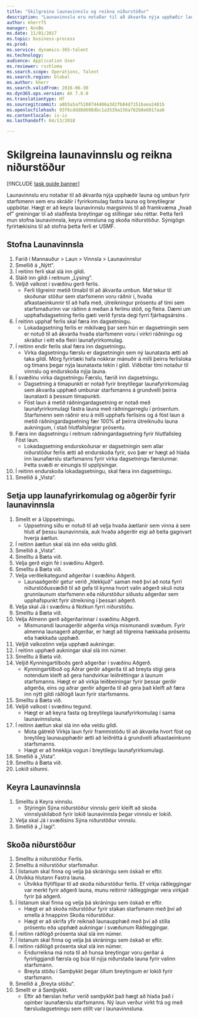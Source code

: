 ```yaml
--- 
title: "Skilgreina launavinnslu og reikna niðurstöður"
description: "Launavinnslu eru notaðar til að ákvarða nýja upphæðir launa og umbun fyrir starfsmenn sem eru skráðir í fyrirkomulag fastra launa og breytilegrar uppbótar."
author: kherr75
manager: AnnBe
ms.date: 11/01/2017
ms.topic: business-process
ms.prod: 
ms.service: dynamics-365-talent
ms.technology: 
audience: Application User
ms.reviewer: rschloma
ms.search.scope: Operations, Talent
ms.search.region: Global
ms.author: kherr
ms.search.validFrom: 2016-06-30
ms.dyn365.ops.version: AX 7.0.0
ms.translationtype: HT
ms.sourcegitcommit: a8b5a5af5108744406a3d2fb84d7151baea2481b
ms.openlocfilehash: 93f6cddd8d698dbc1a3539a156a762b8e6017aa6
ms.contentlocale: is-is
ms.lasthandoff: 04/13/2018

---
```

# <a name="define-compensation-process-and-calculate-results"></a>Skilgreina launavinnslu og reikna niðurstöður

[!INCLUDE [task guide banner](../../includes/task-guide-banner.md)]

Launavinnslu eru notaðar til að ákvarða nýja upphæðir launa og umbun fyrir starfsmenn sem eru skráðir í fyrirkomulag fastra launa og breytilegrar uppbótar. Hægt er að keyra launavinnslu margsinnis til að framkvæma „hvað ef" greiningar til að staðfesta breytingar og stillingar séu réttar. Þetta ferli mun stofna launavinnsla, keyra vinnsluna og skoða niðurstöður. Sýnigögn fyrirtækisins til að stofna þetta ferli er USMF.


## <a name="create-a-compensation-process"></a>Stofna Launavinnsla
1. Farið í Mannauður > Laun > Vinnsla > Launavinnslur
2. Smellið á „Nýtt“.
3. Í reitinn ferli skal slá inn gildi.
4. Sláið inn gildi í reitnum „Lýsing“.
5. Veljið valkost í svæðinu gerð ferlis.
    * Ferli tilgreinir metið tímabil til að ákvarða umbun. Mat tekur til skoðunar stöður sem starfsmenn voru ráðnir í, hvaða afkastaeinkunnir til að hafa með, útreikningur prósentu af tími sem starfsmaðurinn var ráðinn á meðan á ferlinu stóð, og fleira. Dæmi um upphafsdagsetning ferlis gæti verið fyrsta degi fyrri fjárhagsársins .  
6. Í reitinn upphaf ferlis skal færa inn dagsetningu.
    * Lokadagsetning ferlis er mikilvæg þar sem hún er dagsetningin sem er notuð til að ákvarða hvaða starfsmenn voru í virkri ráðningu og skráður í eitt eða fleiri launafyrirkomulag.  
7. Í reitinn endir ferlis skal færa inn dagsetningu.
    * Virka dagsetningu færslu er dagsetningin sem ný launataxta ætti að taka gildi. Mörg fyrirtæki hafa nokkrar mánuðir á milli þeirra ferlisloka og tímans þegar nýja launataxta tekin í gildi. Viðbótar tími notaður til vinnslu og endurskoða nýja launa.  
8. Í svæðinu virka dagsetningu Færslu, færið inn dagsetningu.
    * Dagsetning á tímapunkti er notað fyrir breytilegar launafyrirkomulag sem ákvarða upphæð umbunar starfsmanns á grundvelli þeirra launataxti á þessum tímapunkti.  
    * Föst laun á metið ráðningardagsetning er notað með launafyrirkomulagi fastra launa með ráðningarreglu í prósentum.  Starfsmenn sem ráðnir eru á milli upphafs ferlisins og á föst laun á metið ráðningardagsetning fær 100% af þeirra útreiknuðu launa aukningum, í stað  hlutfallslegrar prósentu.  
9. Færa inn dagsetningu í reitnum ráðningardagsetning fyrir hlutfallsleg Föst laun.
    * Lokadagsetning endurskoðunar er dagsetningin sem allar niðurstöður ferlis ætti að endurskoða fyrir, svo þær er hægt að hlaða inn launafærslu starfsmanns fyrir virka dagsetningu færslunnar. Þetta svæði er einungis til upplýsingar.  
10. Í reitinn endurskoða lokadagsetningu, skal færa inn dagsetningu.
11. Smellið á „Vista“.

## <a name="setup-the-compensation-plans-and-actions-for-a-compensation-process"></a>Setja upp launafyrirkomulag og aðgerðir fyrir launavinnsla
1. Smellt er á Uppsetningu.
    * Uppsetning síðu er notuð til að velja hvaða áætlanir sem vinna á sem hluti af þessu launavinnsla, auk hvaða aðgerðir eigi að beita gagnvart hverja áætlun.  
2. Í reitinn áætlun skal slá inn eða veldu gildi.
3. Smellið á „Vista“.
4. Smelltu á Bæta við.
5. Velja gerð eigin fé í svæðinu Aðgerð.
6. Smelltu á Bæta við.
7. Velja verðleikategund aðgerðar í svæðinu Aðgerð.
    * Launaaðgerðir getur verið „hlekkjuð" saman með því að nota fyrri niðurstöðusvæðið til að gefa til kynna hvort valin aðgerð skuli nota grunnlaunum starfsmenn eða niðurstöður síðustu aðgerðar sem upphafspunkt fyrir útreikning í þessari aðgerð.  
8. Velja skal Já í svæðinu á Notkun fyrri niðurstöðu.
9. Smelltu á Bæta við.
10. Velja Almenn gerð aðgerðarinnar í svæðinu Aðgerð.
    * Mismunandi launagerðir aðgerða virkja mismunandi svæðum. Fyrir almenna launagerð aðgerðar, er hægt að tilgreina hækkaða prósentu eða hækkaða upphæð.  
11. Veljið valkostinn velja upphæð aukningar.
12. Í reitinn upphæð aukningar skal slá inn númer.
13. Smelltu á Bæta við.
14. Veljið Kynningartilboðs gerð aðgerðar í svæðinu Aðgerð.
    * Kynningartilboð og Aðrar gerðir aðgerða til að breyta stigi gera notendum kleift að gera handvirkar leiðréttingar á launum starfsmanns. Hægt er að virkja leiðbeiningar fyrir þessar gerðir aðgerða, eins og aðrar gerðir aðgerða til að gera það kleift að færa inn nýtt gildi ráðlögð laun fyrir starfsmanns.  
15. Smelltu á Bæta við.
16. Veljið valkost í svæðinu tegund.
    * Hægt er að keyra fasta og breytilega launafyrirkomulag í sama launavinnsluna.  
17. Í reitinn áætlun skal slá inn eða veldu gildi.
    * Mota gátreið Virkja laun fyrir frammistöðu til að ákvarða hvort föst og breytileg launaupphæðir ætti að leiðrétta á grundvelli afkastaeinkunn starfsmanns.  
    * Hægt er að hnekkja vogun í breytilegu launafyrirkomulagi.  
18. Smellið á „Vista“.
19. Smelltu á Bæta við.
20. Lokið síðunni.

## <a name="run-the-compensation-process"></a>Keyra Launavinnsla
1. Smelltu á Keyra vinnslu.
    * Stýringin Sýna niðurstöður vinnslu gerir kleift að skoða vinnslyskilaboð fyrir lokið launavinnsla þegar vinnslu er lokið.  
2. Velja skal Já í svæðisins Sýna niðurstöður vinnslu.
3. Smellið á „Í lagi“.

## <a name="view-the-results"></a>Skoða niðurstöður
1. Smelltu á niðurstöður Ferlis.
2. Smelltu á niðurstöður starfsmaður.
3. Í listanum skal finna og velja þá skráningu sem óskað er eftir.
4. Útvíkka hlutann Fastra launa.
    * Útvíkka flýtiflipar til að skoða niðurstöður ferlis. Ef virkja ráðleggingar var merkt fyrir aðgerð launa, munu reitirnir ráðleggingar vera virkjað fyrir þá aðgerð.  
5. Í listanum skal finna og velja þá skráningu sem óskað er eftir.
    * Hægt er að skoða niðurstöður fyrir stakan starfsmann með því að smella á hnappinn Skoða niðurstöður.  
    * Hægt er að skrifa yfir reiknað launaupphæð með því að stilla prósentu eða upphæð aukningar í svæðunum Ráðleggingar.  
6. Í reitinn ráðlögð prósenta skal slá inn númer.
7. Í listanum skal finna og velja þá skráningu sem óskað er eftir.
8. Í reitinn ráðlögð prósenta skal slá inn númer.
    * Endurreikna má nota til að hunsa breytingar voru gerðar á fyrirliggjandi færsla og búa til nýja niðurstaða launa fyrir valinn starfsmann.  
    * Breyta stöðu í Samþykkt þegar öllum breytingum er lokið fyrir starfsmann.  
9. Smellið á „Breyta stöðu“.
10. Smellt er á Samþykkt.
    * Eftir að færslan hefur verið samþykkt það hægt að hlaða það í opinber launafærslu starfsmanns. Ný laun verður virkt frá og með færsludagsetningu sem stillt var í launavinnsluna.  


